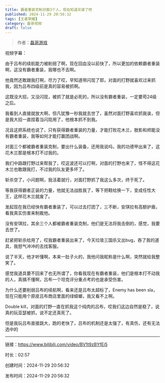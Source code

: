 ```yaml
---
title: 霸者重装克制对面3个人，现在知道买谁了吧
published: 2024-11-29 20:56:32
tags: [王者荣耀]
category: 磊哥视频
draft: false
---
```



> 作者：[磊哥游戏](https://space.bilibili.com/268941858?spm_id_from=333.788.upinfo.head.click)

视频字幕：

由于吕布的续航能力被削弱了啊，现在回血没以前快了，所以更加的依赖霸者重装啊，这没有霸者重装，我哪也不去啊。

他竟然还敢跟我打啊，尽力了哎，早知道带闪现了耶，对面的打野就喜欢过来抓我，因为吕布四级前是真的容易被抓啊。

这既没大招，又没闪现，被抓了就是必死的，所以没有霸者重装，一定要苟24级之后。

我看到人直接就放大啊，但凡犹豫一秒我就去世了，虽然对面打野喜欢抓我诶，但是我大招一直捏着当闪现用了，他根本抓不到我。

况且这把系统也说了，只有获得霸者重装的力量，才能打败花木兰，敖影和烬能没有霸者重装，我等如何才能打赢团战啊。

对面三个都被霸者重装克制，要出什么装备，还用我说吗，我的功德甲出来了，这花木兰那是根本打不过我的。

我们中路跟打野过来帮我了，哎这波还可以打啊，对面的打野也来了，怪不得这花木兰也敢跟我打，不过我的队友更多坏了。

斩杀空了，小问题啊，我活着就行，对面打野抓了我这么多次，终于死了。

等我获得霸者正装的力量，他就无法战胜我了，等下把鞋给换一下，变成任性大王，这样花木兰就废了。

发起现在我已经快有霸者重装了，可以过去打团了，三不断，安琪拉有高额护盾，看我真实伤害来制裁他。

没有安琪拉，其余三个人都被霸者重装克制，他们是无法将我击倒的，感觉，我要去世了。

赶紧把斩杀给用了，哎我霸者重装出来了，今天垃圾三国杀又出bug，吞了我的道具，我怒气冲冲的去找客服。

说了半天，他才听懂啊，本来一肚子火的，我他问我昵称是什么啊，突然就给我整笑了。

感觉我道具要不回来了也无所谓了，你看我现在有霸者重装，他们是根本打不动我的人，真搞不懂啊，吕布一个坦克评分重点考的也是承受伤害。

为什么还要削弱吕布的续航啊，看来还是吕布太超标了，Enemy has been sla，现在只能用个原皮吕布商店里面的绿蟑螂，我又看不上啊。

Double kill，对面的打野一直在抓我这个纯肉的吕布，哎我们这边自然是稳了，说真的玩亚瑟被抓，说不定还真死了。

但是我玩吕布直接跳大，跑的老快了，吕布的机制还是太强了，有真伤，还有无法选中的

---


链接：https://www.bilibili.com/video/BV1t9zBYfEi5



时长：02:57

创建时间：2024-11-29 20:56:32

发布时间：2024-11-29 20:56:32

